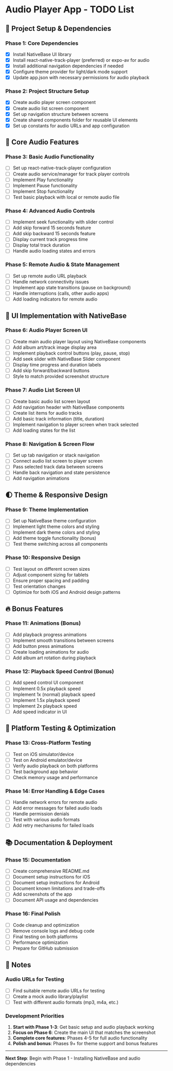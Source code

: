 # Audio Player App - TODO List

## 🚀 Project Setup & Dependencies

### Phase 1: Core Dependencies

- [x] Install NativeBase UI library
- [x] Install react-native-track-player (preferred) or expo-av for audio
- [x] Install additional navigation dependencies if needed
- [x] Configure theme provider for light/dark mode support
- [x] Update app.json with necessary permissions for audio playback

### Phase 2: Project Structure Setup

- [x] Create audio player screen component
- [x] Create audio list screen component
- [x] Set up navigation structure between screens
- [x] Create shared components folder for reusable UI elements
- [x] Set up constants for audio URLs and app configuration

## 🎵 Core Audio Features

### Phase 3: Basic Audio Functionality

- [ ] Set up react-native-track-player configuration
- [ ] Create audio service/manager for track player controls
- [ ] Implement Play functionality
- [ ] Implement Pause functionality
- [ ] Implement Stop functionality
- [ ] Test basic playback with local or remote audio file

### Phase 4: Advanced Audio Controls

- [ ] Implement seek functionality with slider control
- [ ] Add skip forward 15 seconds feature
- [ ] Add skip backward 15 seconds feature
- [ ] Display current track progress time
- [ ] Display total track duration
- [ ] Handle audio loading states and errors

### Phase 5: Remote Audio & State Management

- [ ] Set up remote audio URL playback
- [ ] Handle network connectivity issues
- [ ] Implement app state transitions (pause on background)
- [ ] Handle interruptions (calls, other audio apps)
- [ ] Add loading indicators for remote audio

## 🎨 UI Implementation with NativeBase

### Phase 6: Audio Player Screen UI

- [ ] Create main audio player layout using NativeBase components
- [ ] Add album art/track image display area
- [ ] Implement playback control buttons (play, pause, stop)
- [ ] Add seek slider with NativeBase Slider component
- [ ] Display time progress and duration labels
- [ ] Add skip forward/backward buttons
- [ ] Style to match provided screenshot structure

### Phase 7: Audio List Screen UI

- [ ] Create basic audio list screen layout
- [ ] Add navigation header with NativeBase components
- [ ] Create list items for audio tracks
- [ ] Add basic track information (title, duration)
- [ ] Implement navigation to player screen when track selected
- [ ] Add loading states for the list

### Phase 8: Navigation & Screen Flow

- [ ] Set up tab navigation or stack navigation
- [ ] Connect audio list screen to player screen
- [ ] Pass selected track data between screens
- [ ] Handle back navigation and state persistence
- [ ] Add navigation animations

## 🌓 Theme & Responsive Design

### Phase 9: Theme Implementation

- [ ] Set up NativeBase theme configuration
- [ ] Implement light theme colors and styling
- [ ] Implement dark theme colors and styling
- [ ] Add theme toggle functionality (bonus)
- [ ] Test theme switching across all components

### Phase 10: Responsive Design

- [ ] Test layout on different screen sizes
- [ ] Adjust component sizing for tablets
- [ ] Ensure proper spacing and padding
- [ ] Test orientation changes
- [ ] Optimize for both iOS and Android design patterns

## 🔥 Bonus Features

### Phase 11: Animations (Bonus)

- [ ] Add playback progress animations
- [ ] Implement smooth transitions between screens
- [ ] Add button press animations
- [ ] Create loading animations for audio
- [ ] Add album art rotation during playback

### Phase 12: Playback Speed Control (Bonus)

- [ ] Add speed control UI component
- [ ] Implement 0.5x playback speed
- [ ] Implement 1x (normal) playback speed
- [ ] Implement 1.5x playback speed
- [ ] Implement 2x playback speed
- [ ] Add speed indicator in UI

## 📱 Platform Testing & Optimization

### Phase 13: Cross-Platform Testing

- [ ] Test on iOS simulator/device
- [ ] Test on Android emulator/device
- [ ] Verify audio playback on both platforms
- [ ] Test background app behavior
- [ ] Check memory usage and performance

### Phase 14: Error Handling & Edge Cases

- [ ] Handle network errors for remote audio
- [ ] Add error messages for failed audio loads
- [ ] Handle permission denials
- [ ] Test with various audio formats
- [ ] Add retry mechanisms for failed loads

## 📚 Documentation & Deployment

### Phase 15: Documentation

- [ ] Create comprehensive README.md
- [ ] Document setup instructions for iOS
- [ ] Document setup instructions for Android
- [ ] Document known limitations and trade-offs
- [ ] Add screenshots of the app
- [ ] Document API usage and dependencies

### Phase 16: Final Polish

- [ ] Code cleanup and optimization
- [ ] Remove console logs and debug code
- [ ] Final testing on both platforms
- [ ] Performance optimization
- [ ] Prepare for GitHub submission

## 📝 Notes

### Audio URLs for Testing

- [ ] Find suitable remote audio URLs for testing
- [ ] Create a mock audio library/playlist
- [ ] Test with different audio formats (mp3, m4a, etc.)

### Development Priorities

1. **Start with Phase 1-3**: Get basic setup and audio playback working
2. **Focus on Phase 6**: Create the main UI that matches the screenshot
3. **Complete core features**: Phases 4-5 for full audio functionality
4. **Polish and bonus**: Phases 9+ for theme support and bonus features

---

**Next Step**: Begin with Phase 1 - Installing NativeBase and audio dependencies
